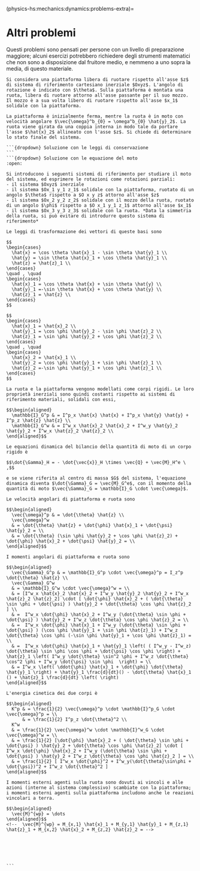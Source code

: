 (physics-hs:mechanics:dynamics:problems-extra)=
# Altri problemi

Questi problemi sono pensati per persone con un livello di preparazione maggiore; alcuni esercizi potrebbero richiedere degli strumenti matematici che non sono a disposizione dal fruitore medio, e nemmeno a uno sopra la media, di questo materiale.

````{exercise} Conservazione del momento angolare, nell'esperimento della ruota
Si considera una piattaforma libera di ruotare rispetto all'asse $z$ di sistema di riferimento cartesiano inerziale $Oxyz$. L'angolo di rotazione è indicato con $\theta$. Sulla piattaforma è montata una ruota, libera di ruotare attorno all'asse passante per il suo mozzo. Il mozzo è a sua volta libero di ruotare rispetto all'asse $x_1$ solidale con la piattaforma.

La piattaforma è inizialmente ferma, mentre la ruota è in moto con velocità angolare $\vec{\omega}^b_{0} = \omega^b_{0} \hat{y}_2$. La ruota viene girata da una coppia interna in modo tale da portare l'asse $\hat{x}_2$ allineato con l'asse $z$. Si chiede di determinare lo stato finale del sistema.

```{dropdown} Soluzione con le leggi di conservazione
```
```{dropdown} Soluzione con le equazione del moto
:open:

Si introducono i seguenti sistemi di riferimento per studiare il moto del sistema, ed esprimere le rotazioni come rotazioni parziali:
- il sistema $Oxyz$ inerziale
- il sistema $Ox_1 y_1 z_1$ solidale con la piattaforma, ruotato di un angolo $\theta$ rispetto a $O x y z$ attorno all'asse $z$
- il sistema $Ox_2 y_2 z_2$ solidale con il mozzo della ruota, ruotato di un angolo $\phi$ rispetto a $O x_1 y_1 z_1$ attorno all'asse $x_1$
- il sistema $Ox_3 y_3 z_3$ solidale con la ruota. *Data la simmetria della ruota, si può evitare di introdurre questo sistema di riferimento*

Le leggi di trasformazione dei vettori di queste basi sono

$$
\begin{cases}
  \hat{x} = \cos \theta \hat{x}_1 - \sin \theta \hat{y}_1 \\
  \hat{y} = \sin \theta \hat{x}_1 + \cos \theta \hat{y}_1 \\
  \hat{z} = \hat{z}_1 \\
\end{cases}
\quad , \quad
\begin{cases}
  \hat{x}_1 = \cos \theta \hat{x} + \sin \theta \hat{y} \\
  \hat{y}_1 =-\sin \theta \hat{x} + \cos \theta \hat{y} \\
  \hat{z}_1 = \hat{z} \\
\end{cases}
$$

$$
\begin{cases}
  \hat{x}_1 = \hat{x}_2 \\
  \hat{y}_1 = \cos \phi \hat{y}_2 - \sin \phi \hat{z}_2 \\
  \hat{z}_1 = \sin \phi \hat{y}_2 + \cos \phi \hat{z}_2 \\
\end{cases}
\quad , \quad
\begin{cases}
  \hat{x}_2 = \hat{x}_1 \\
  \hat{y}_2 = \cos \phi \hat{y}_1 + \sin \phi \hat{z}_1 \\
  \hat{z}_2 =-\sin \phi \hat{y}_1 + \cos \phi \hat{z}_1 \\
\end{cases}
$$

La ruota e la piattaforma vengono modellati come corpi rigidi. Le loro proprietà inerziali sono quindi costanti rispetto ai sistemi di riferimento materiali, solidali con essi,

$$\begin{aligned}
  \mathbb{I}_G^p & = I^p_x \hat{x} \hat{x} + I^p_x \hat{y} \hat{y} + I^p_z \hat{z} \hat{z} \\
  \mathbb{I}_G^w & = I^w_x \hat{x}_2 \hat{x}_2 + I^w_y \hat{y}_2 \hat{y}_2 + I^w_x \hat{z}_2 \hat{z}_2 \\
\end{aligned}$$

Le equazioni dinamica del bilancio della quantità di moto di un corpo rigido è

$$\dot{\Gamma}_H = - \dot{\vec{x}}_H \times \vec{Q} + \vec{M}_H^e \ ,$$

e se viene riferita al centro di massa $G$ del sistema, l'equazione dinamica diventa $\dot{\Gamma}_G = \vec{M}_G^e$, con il momento della quantità di moto $\vec{\Gamma}_G = \mathbb{I}_G \cdot \vec{\omega}$.

Le velocità angolari di piattaforma e ruota sono

$$\begin{aligned}
  \vec{\omega}^p & = \dot{\theta} \hat{z} \\
  \vec{\omega}^w
  & = \dot{\theta} \hat{z} + \dot{\phi} \hat{x}_1 + \dot{\psi} \hat{y}_2 = \\
  & = \dot{\theta} (\sin \phi \hat{y}_2 + \cos \phi \hat{z}_2) + \dot{\phi} \hat{x}_2 + \dot{\psi} \hat{y}_2 = \\
\end{aligned}$$

I momenti angolari di piattaforma e ruota sono

$$\begin{aligned}
  \vec{\Gamma}_G^p & = \mathbb{I}_G^p \cdot \vec{\omega}^p = I_z^p \dot{\theta} \hat{z} \\
  \vec{\Gamma}_G^w 
  & = \mathbb{I}_G^w \cdot \vec{\omega}^w = \\
  & = [I^w_x \hat{x}_2 \hat{x}_2 + I^w_y \hat{y}_2 \hat{y}_2 + I^w_x \hat{z}_2 \hat{z}_2] \cdot [ \dot{\phi} \hat{x}_2 + ( \dot{\theta} \sin \phi + \dot{\psi} ) \hat{y}_2 + \dot{\theta} \cos \phi \hat{z}_2 ] \\
  & =  I^w_x \dot{\phi} \hat{x}_2 + I^w_y (\dot{\theta} \sin \phi + \dot{\psi} ) \hat{y}_2 + I^w_z \dot{\theta} \cos \phi \hat{z}_2 = \\
  & =  I^w_x \dot{\phi} \hat{x}_1 + I^w_y (\dot{\theta} \sin \phi + \dot{\psi} ) (\cos \phi \hat{y}_1 + \sin \phi \hat{z}_1) + I^w_z \dot{\theta} \cos \phi (-\sin \phi \hat{y}_1 + \cos \phi \hat{z}_1) = \\
  & =  I^w_x \dot{\phi} \hat{x}_1 + \hat{y}_1 \left( ( I^w_y - I^w_z) \dot{\theta} \sin \phi \cos \phi + \dot{\psi} \cos \phi \right) + \hat{z}_1 \left( I^w_y \dot{\theta} \sin^2 \phi + I^w_z \dot{\theta} \cos^2 \phi + I^w_y \dot{\psi} \sin \phi  \right) = \\
  & = I^w_x \left( \ddot{\phi} \hat{x}_1 + \dot{\phi} \dot{\theta} \hat{y}_1 \right) + \hat{y}_1 \frac{d}{dt}() - \dot{\theta} \hat{x}_1 () + \hat{z}_1 \frac{d}{dt} \left( \right)
\end{aligned}$$

L'energia cinetica dei due corpi è

$$\begin{aligned}
  K^p & = \frac{1}{2} \vec{\omega}^p \cdot \mathbb{I}^p_G \cdot \vec{\omega}^p = \\
      & = \frac{1}{2} I^p_z \dot{\theta}^2 \\
  K^w 
  & = \frac{1}{2} \vec{\omega}^w \cdot \mathbb{I}^w_G \cdot \vec{\omega}^w = \\
  & = \frac{1}{2} [\dot{\phi} \hat{x}_2 + ( \dot{\theta} \sin \phi + \dot{\psi} ) \hat{y}_2 + \dot{\theta} \cos \phi \hat{z}_2] \cdot [ I^w_x \dot{\phi} \hat{x}_2 + I^w_y (\dot{\theta} \sin \phi + \dot{\psi} ) \hat{y}_2 + I^w_z \dot{\theta} \cos \phi \hat{z}_2 ] = \\
  & = \frac{1}{2} [ I^w_x \dot{\phi}^2 + I^w_y(\dot{\theta}\sin\phi + \dot{\psi})^2 + I^w_z \dot{\theta}^2 ]
\end{aligned}$$

I momenti esterni agenti sulla ruota sono dovuti ai vincoli e alle azioni (interne al sistema complessivo) scambiate con la piattaforma; i momenti esterni agenti sulla piattaforma includono anche le reazioni vincolari a terra.

$$\begin{aligned}
  \vec{M}^{wp} = \dots
\end{aligned}$$
<!--  \vec{M}^{wp} = M_{x,1} \hat{x}_1 + M_{y,1} \hat{y}_1 + M_{z,1} \hat{z}_1 + M_{x,2} \hat{x}_2 + M_{z,2} \hat{z}_2 = -->






```

````

